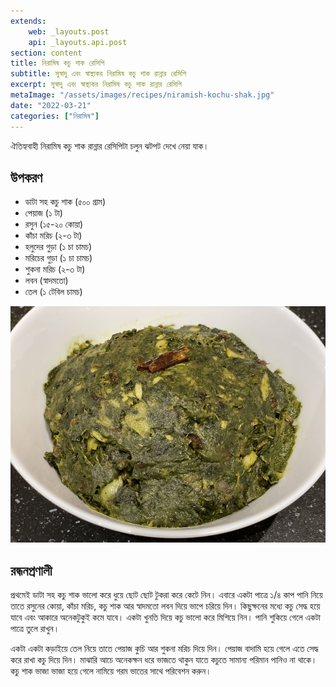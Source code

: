 ```yaml
---
extends:
    web: _layouts.post
    api: _layouts.api.post
section: content
title: নিরামিষ কচু শাক রেসিপি
subtitle: সুস্বাদু এবং স্বাস্থ্যকর নিরামিষ কচু শাক রান্নার রেসিপি
excerpt: সুস্বাদু এবং স্বাস্থ্যকর নিরামিষ কচু শাক রান্নার রেসিপি
metaImage: "/assets/images/recipes/niramish-kochu-shak.jpg"
date: "2022-03-21"
categories: ["নিরামিষ"]
---
```


ঐতিহ্যবাহী নিরামিষ কচু শাক রান্নার রেসিপিটা চলুন ঝটপট দেখে নেয়া যাক।

## উপকরণ

- ডাটা সহ কচু শাক (৫০০ গ্রাম)
- পেয়াজ (১ টা)
- রসুন (১৫-২০ কোয়া)
- কাঁচা মরিচ (২-৩ টা)
- হলুদের গুড়া (১ চা চামচ)
- মরিচের গুড়া (১ চা চামচ)
- শুকনা মরিচ (২-৩ টা)
- লবন (স্বাদমতো)
- তেল (১ টেবিল চামচ)

![নিরামিষ কচু শাক](/assets/images/recipes/niramish-kochu-shak.jpg)

## রন্ধনপ্রণালী

প্রথমেই ডাটা সহ কচু শাক ভালো করে ধুয়ে ছোট ছোট টুকরা করে কেটে নিন। এবারে একটা পাত্রে ১/৪ কাপ পানি
নিয়ে তাতে রসুনের কোয়া, কাঁচা মরিচ, কচু শাক আর স্বাদমতো লবন দিয়ে ভাপে চরিয়ে দিন। কিছুক্ষনের মধ্যে কচু
সেদ্ধ হয়ে যাবে এবং আকারে অনেকটুকুই কমে যাবে। একটা খুনতি দিয়ে কচু ভালো করে মিশিয়ে নিন। পানি শুকিয়ে
গেলে একটা পাত্রে তুলে রাখুন।

একটা একটা কড়াইয়ে তেল নিয়ে তাতে পেয়াজ কুচি আর শুকনা মরিচ দিয়ে দিন। পেয়াজ বাদামি হয়ে গেলে এতে
সেদ্ধ করে রাখা কচু দিয়ে দিন। মাঝারি আচে অনেকক্ষন ধরে ভাজতে থাকুন যাতে কচুতে সামান্য পরিমান পানিও না
থাকে। কচু শাক ভাজা ভাজা হয়ে গেলে নামিয়ে গরম ভাতের সাথে পরিবেশন করুন।
